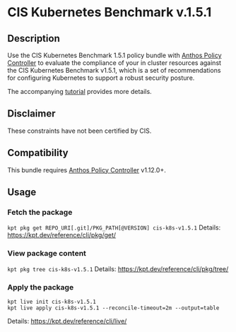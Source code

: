 CIS Kubernetes Benchmark v.1.5.1
==================================================

## Description

Use the CIS Kubernetes Benchmark 1.5.1 policy bundle with [Anthos Policy Controller](https://cloud.google.com/anthos-config-management/docs/concepts/policy-controller) to evaluate the compliance of your in cluster resources against the CIS Kubernetes Benchmark v1.5.1, which is a set of recommendations for configuring Kubernetes to support a robust security posture.

The accompanying [tutorial](https://cloud.google.com/anthos-config-management/docs/how-to/using-cis-k8s-benchmark) provides more details.

## Disclaimer

These constraints have not been certified by CIS.

## Compatibility

This bundle requires [Anthos Policy Controller](https://cloud.google.com/anthos-config-management/docs/concepts/policy-controller) v1.12.0+.

## Usage

### Fetch the package
`kpt pkg get REPO_URI[.git]/PKG_PATH[@VERSION] cis-k8s-v1.5.1`
Details: https://kpt.dev/reference/cli/pkg/get/

### View package content
`kpt pkg tree cis-k8s-v1.5.1`
Details: https://kpt.dev/reference/cli/pkg/tree/

### Apply the package
```
kpt live init cis-k8s-v1.5.1
kpt live apply cis-k8s-v1.5.1 --reconcile-timeout=2m --output=table
```
Details: https://kpt.dev/reference/cli/live/
